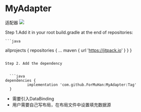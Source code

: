 # MyAdapter
适配器
[![](https://jitpack.io/v/ForMuHan/MyAdapter.svg)](https://jitpack.io/#ForMuHan/MyAdapter)

 Step 1.Add it in your root build.gradle at the end of repositories:

	```java
  allprojects {
		repositories {
			...
			maven { url 'https://jitpack.io' }
		}
	}
  ```
  
  Step 2. Add the dependency
  

	```java
  dependencies {
	        implementation 'com.github.ForMuHan:MyAdapter:Tag'
	}
  ```

- 需要引入DataBinding
- 用户需要自己写布局，在布局文件中设置填充数据源
